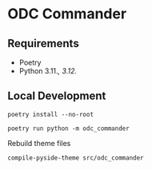 # ODC Commander

## Requirements

- Poetry
- Python 3.11.*, 3.12.*

## Local Development

```shell
poetry install --no-root

poetry run python -m odc_commander
```

Rebuild theme files
```shell
compile-pyside-theme src/odc_commander
```
